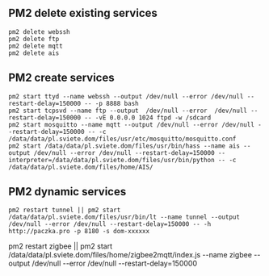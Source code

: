 ## PM2 delete existing services
```
pm2 delete webssh
pm2 delete ftp
pm2 delete mqtt
pm2 delete ais
```

## PM2 create services
```
pm2 start ttyd --name webssh --output /dev/null --error /dev/null --restart-delay=150000 -- -p 8888 bash
pm2 start tcpsvd --name ftp --output  /dev/null --error  /dev/null --restart-delay=150000 -- -vE 0.0.0.0 1024 ftpd -w /sdcard
pm2 start mosquitto --name mqtt --output /dev/null --error /dev/null --restart-delay=150000 -- -c /data/data/pl.sviete.dom/files/usr/etc/mosquitto/mosquitto.conf
pm2 start /data/data/pl.sviete.dom/files/usr/bin/hass --name ais --output /dev/null --error /dev/null --restart-delay=150000 --interpreter=/data/data/pl.sviete.dom/files/usr/bin/python -- -c /data/data/pl.sviete.dom/files/home/AIS/
```

## PM2 dynamic services
```
pm2 restart tunnel || pm2 start /data/data/pl.sviete.dom/files/usr/bin/lt --name tunnel --output /dev/null --error /dev/null --restart-delay=150000 -- -h http://paczka.pro -p 8180 -s dom-xxxxxx

```
pm2 restart zigbee || pm2 start /data/data/pl.sviete.dom/files/home/zigbee2mqtt/index.js --name zigbee --output /dev/null --error /dev/null --restart-delay=150000
```
